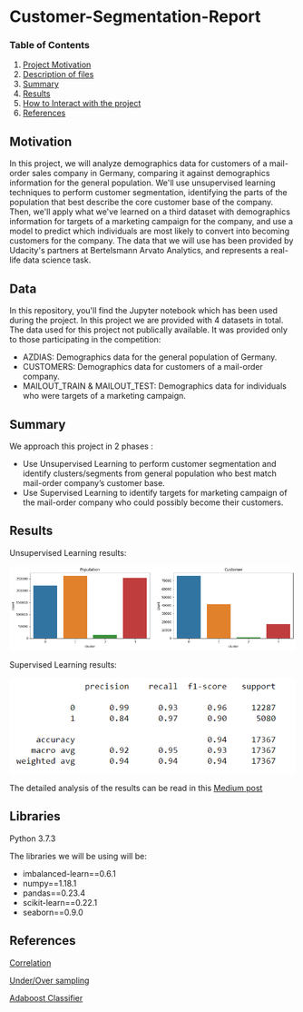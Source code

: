 # Customer-Segmentation-Report

### Table of Contents

1. [Project Motivation](#motivation)
2. [Description of files](#data)
3. [Summary](#summary)
4. [Results](#results)
5. [How to Interact with the project](#libraries)
6. [References](#references)


## Motivation
In this project, we will analyze demographics data for customers of a mail-order sales company in Germany, comparing it against demographics information for the general population. We'll use unsupervised learning techniques to perform customer segmentation, identifying the parts of the population that best describe the core customer base of the company. Then, we'll apply what we've learned on a third dataset with demographics information for targets of a marketing campaign for the company, and use a model to predict which individuals are most likely to convert into becoming customers for the company. The data that we will use has been provided by Udacity's partners at Bertelsmann Arvato Analytics, and represents a real-life data science task.

## Data
In this repository, you'll find the Jupyter notebook which has been used during the project. 
In this project we are provided with 4 datasets in total. The data used for this project not publically available. 
It was provided only to those participating in the competition:
* AZDIAS: Demographics data for the general population of Germany.
* CUSTOMERS: Demographics data for customers of a mail-order company.
* MAILOUT_TRAIN & MAILOUT_TEST: Demographics data for individuals who were targets of a marketing campaign.

## Summary

We approach this project in 2 phases :
* Use Unsupervised Learning to perform customer segmentation and identify clusters/segments from general population who best match mail-order company’s customer base.
* Use Supervised Learning to identify targets for marketing campaign of the mail-order company who could possibly become their customers.

## Results
 Unsupervised Learning results:

![Clusters](Clusters.png)

Supervised Learning results:

![Scores](predictions.png)

The detailed analysis of the results can be read in this [Medium post](https://medium.com/@vally.selvarasa/create-a-customer-segmentation-report-65162985d907)

## Libraries
Python 3.7.3

The libraries we will be using will be:

* imbalanced-learn==0.6.1
* numpy==1.18.1
* pandas==0.23.4
* scikit-learn==0.22.1
* seaborn==0.9.0

## References
[Correlation](https://towardsdatascience.com/why-feature-correlation-matters-a-lot-847e8ba439c4)

[Under/Over sampling](https://www.kaggle.com/residentmario/undersampling-and-oversampling-imbalanced-data)

[Adaboost Classifier](https://towardsdatascience.com/machine-learning-part-17-boosting-algorithms-adaboost-in-python-d00faac6c464)


